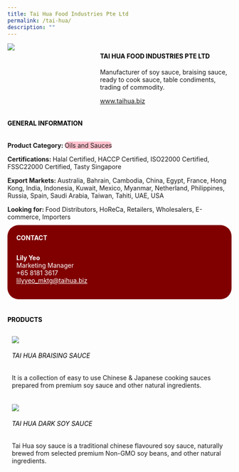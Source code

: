 ```yaml
--- 
title: Tai Hua Food Industries Pte Ltd 
permalink: /tai-hua/ 
description: ""
---
```


<div class="flex-paragraph"> 
<div class="flex-container" style="display: flex; flex-wrap: wrap;"> 
<div class="card sgds" style="flex: 1 1 40%; display: block;"> 
<img src="https://drive.google.com/u/0/uc?id=1w6X1lWdYzTdvs3FdGbh3zvugIaR7ppMU&export=download"> 
</div> 
<div class="card-sgds" style="flex: 1 1 58%; display: block; margin-left: 3px"> 
<h4 style="text-transform: uppercase; color: black;">
<b>Tai Hua Food Industries Pte Ltd
</b>
</h4> 
<p>Manufacturer of soy sauce, braising sauce, ready to cook sauce, table condiments, trading of commodity.
</p> 
<p>
<a href="https://www.taihua.biz" target="_blank">www.taihua.biz
</a>
</p> 
</div> 
</div> 
</div> 
<h4 style="text-transform: uppercase; color: black;"> 
<b>General Information
</b> 
</h4> 
<div class="flex-container" style="display: flex; flex-wrap: wrap;"> 
<div class="card sgds" style="flex: 1 1 65%; display: block; align-self: stretch"> 
<div class="flex-paragraph"> 
<p> 
<b>Product Category: 
</b> 
<span style=" background-color: pink; border-radius: 10px;">Oils and Sauces
</span> 
</p> 
<p> 
<b>Certifications: 
</b>Halal Certified, HACCP Certified, ISO22000 Certified, FSSC22000 Certified, Tasty Singapore 
</p> 
<p> 
<b>Export Markets: 
</b>Australia, Bahrain, Cambodia, China, Egypt, France, Hong Kong, India, Indonesia, Kuwait, Mexico, Myanmar, Netherland, Philippines, Russia, Spain, Saudi Arabia, Taiwan, Tahiti, UAE, USA 
</p> 
<p style="margin-bottom: 10px;"> 
<b>Looking for: 
</b>Food Distributors, HoReCa, Retailers, Wholesalers, E-commerce, Importers 
</p> 
</div> 
</div> 
<div class="card sgds" style="flex: 1 1 35%; padding: 10px; display: block; background-color: maroon; border-radius: 25px; align-self: center;"> 
<h4 style="color: white; margin-top: 10px; margin-left: 10px;">CONTACT
</h4> 
<div class="flex-paragraph"> 
<p style="padding: 10px; color: white;"> 
<b>Lily Yeo
</b> 
<br>Marketing Manager
<br>+65 8181 3617
<br> 
<a href="mailto:lilyyeo_mktg@taihua.biz" style="color: white;">lilyyeo_mktg@taihua.biz
</a> 
</p> 
</div> 
</div> 
</div> 
<br> 
<h4 style="text-transform: uppercase; color: black;"> 
<b>Products
</b> 
</h4> 
<div style="display: flex; flex-wrap: wrap;"> 
<div class="card sgds" style="flex: 1 1 47%; margin: 10px; display: block;"> 
<div class="flex-image" style="display: block;"> 
<img src="https://drive.google.com/u/0/uc?id=1lmeBY9rMNSrXK4ICv5Cy1alJhvePN5YA&export=download"> 
</div> 
<div class="flex-paragraph"> 
<h6 style="text-transform: uppercase; color: black;">Tai Hua Braising Sauce
</h6> 
<p>It is a collection of easy to use Chinese & Japanese cooking sauces prepared from premium soy sauce and other natural ingredients.
</p> 
</div> 
</div> 
<div class="card sgds" style="flex: 1 1 47%; margin: 10px; display: block;"> 
<div class="flex-image" style="display: block;"> 
<img src="https://drive.google.com/u/0/uc?id=1uE0ZWpDu_ok6DMKOYinDB5dMh1nXszHl&export=download"> 
</div> 
<div class="flex-paragraph"> 
<h6 style="text-transform: uppercase; color: black;">Tai Hua Dark Soy Sauce
</h6> 
<p>Tai Hua soy sauce is a traditional chinese flavoured soy sauce, naturally brewed from selected premium Non-GMO soy beans, and other natural ingredients.
</p> 
</div> 
</div> 
</div>